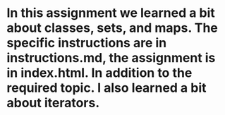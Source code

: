 # In this assignment we learned a bit about classes, sets, and maps. The specific instructions are in instructions.md, the assignment is in index.html. In addition to the required topic. I also learned a bit about iterators.
